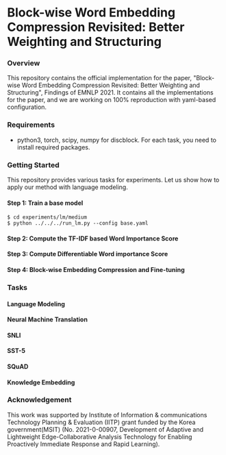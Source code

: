 # Block-wise Word Embedding Compression Revisited: Better Weighting and Structuring

### Overview
This repository contains the official implementation for the paper, "Block-wise Word Embedding Compression Revisited: Better Weighting and Structuring", Findings of EMNLP 2021.
It contains all the implementations for the paper, and we are working on 100% reproduction with yaml-based configuration.

### Requirements
* python3, torch, scipy, numpy for discblock. For each task, you need to install required packages.

### Getting Started
This repository provides various tasks for experiments.
Let us show how to apply our method with language modeling.

#### Step 1: Train a base model
```
$ cd experiments/lm/medium
$ python ../../../run_lm.py --config base.yaml
```

#### Step 2: Compute the TF-IDF based Word Importance Score

#### Step 3: Compute Differentiable Word importance Score

#### Step 4: Block-wise Embedding Compression and Fine-tuning

### Tasks

#### Language Modeling

#### Neural Machine Translation

#### SNLI

#### SST-5

#### SQuAD

#### Knowledge Embedding

### Acknowledgement
This work was supported by Institute of Information & communications Technology Planning & Evaluation (IITP) grant funded by the Korea government(MSIT) (No. 2021-0-00907, Development of Adaptive and Lightweight Edge-Collaborative Analysis Technology for Enabling Proactively Immediate Response and Rapid Learning).
